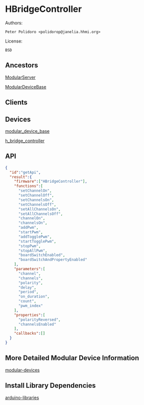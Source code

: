 # HBridgeController

Authors:

    Peter Polidoro <polidorop@janelia.hhmi.org>

License:

    BSD

## Ancestors

[ModularServer](https://github.com/janelia-arduino/ModularServer)

[ModularDeviceBase](https://github.com/janelia-arduino/ModularDeviceBase)

## Clients

## Devices

[modular_device_base](https://github.com/janelia-modular-devices/modular_device_base.git)

[h_bridge_controller](https://github.com/janelia-modular-devices/h_bridge_controller.git)

## API

```json
{
  "id":"getApi",
  "result":{
    "firmware":["HBridgeController"],
    "functions":[
      "setChannelOn",
      "setChannelOff",
      "setChannelsOn",
      "setChannelsOff",
      "setAllChannelsOn",
      "setAllChannelsOff",
      "channelOn",
      "channelsOn",
      "addPwm",
      "startPwm",
      "addTogglePwm",
      "startTogglePwm",
      "stopPwm",
      "stopAllPwm",
      "boardSwitchEnabled",
      "boardSwitchAndPropertyEnabled"
    ],
    "parameters":[
      "channel",
      "channels",
      "polarity",
      "delay",
      "period",
      "on_duration",
      "count",
      "pwm_index"
    ],
    "properties":[
      "polarityReversed",
      "channelsEnabled"
    ],
    "callbacks":[]
  }
}
```

## More Detailed Modular Device Information

[modular-devices](https://github.com/janelia-modular-devices/modular-devices)

## Install Library Dependencies

[arduino-libraries](https://github.com/janelia-arduino/arduino-libraries)

